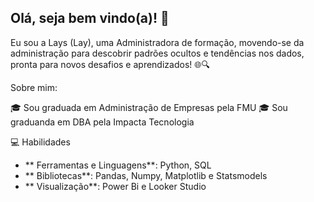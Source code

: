 ## Olá, seja bem vindo(a)! 👋 

Eu sou a Lays (Lay), uma Administradora de formação, movendo-se da administração para descobrir padrões ocultos e tendências nos dados, pronta para novos desafios e aprendizados! 🌐🔍

Sobre mim:

🎓 Sou graduada em Administração de Empresas pela FMU
🎓 Sou graduanda em DBA pela Impacta Tecnologia

💻 Habilidades
- ** Ferramentas e Linguagens**: Python, SQL
- ** Bibliotecas**: Pandas, Numpy, Matplotlib e Statsmodels
- ** Visualização**: Power Bi e Looker Studio




<!--
**lays-jcsilva/lays-jcsilva** is a ✨ _special_ ✨ repository because its `README.md` (this file) appears on your GitHub profile.

Here are some ideas to get you started:

- 🔭 I’m currently working on ...
- 🌱 I’m currently learning ...
- 👯 I’m looking to collaborate on ...
- 🤔 I’m looking for help with ...
- 💬 Ask me about ...
- 📫 How to reach me: ...
- 😄 Pronouns: ...
- ⚡ Fun fact: ...
-->
